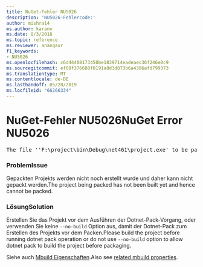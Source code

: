 ```yaml
---
title: NuGet-Fehler NU5026
description: 'NU5026-Fehlercode:'
author: mishra14
ms.author: karann
ms.date: 8/3/2018
ms.topic: reference
ms.reviewer: anangaur
f1_keywords:
- NU5026
ms.openlocfilehash: c6d44408173450be1839714eadeaec36f246e0c9
ms.sourcegitcommit: ef08f376688f0191a8d3d873b6a4386afd799373
ms.translationtype: MT
ms.contentlocale: de-DE
ms.lasthandoff: 05/28/2019
ms.locfileid: "66266334"
---
```

# <a name="nuget-error-nu5026"></a><span data-ttu-id="ef248-103">NuGet-Fehler NU5026</span><span class="sxs-lookup"><span data-stu-id="ef248-103">NuGet Error NU5026</span></span>
<pre>The file ''F:\project\bin\Debug\net461\project.exe' to be packed was not found on disk.</pre>

### <a name="issue"></a><span data-ttu-id="ef248-104">Problem</span><span class="sxs-lookup"><span data-stu-id="ef248-104">Issue</span></span>

<span data-ttu-id="ef248-105">Gepackten Projekts werden nicht noch erstellt wurde und daher kann nicht gepackt werden.</span><span class="sxs-lookup"><span data-stu-id="ef248-105">The project being packed has not been built yet and hence cannot be packed.</span></span>


### <a name="solution"></a><span data-ttu-id="ef248-106">Lösung</span><span class="sxs-lookup"><span data-stu-id="ef248-106">Solution</span></span>

<span data-ttu-id="ef248-107">Erstellen Sie das Projekt vor dem Ausführen der Dotnet-Pack-Vorgang, oder verwenden Sie keine `--no-build` Option aus, damit der Dotnet-Pack zum Erstellen des Projekts vor dem Packen.</span><span class="sxs-lookup"><span data-stu-id="ef248-107">Please build the project before running dotnet pack operation or do not use `--no-build` option to allow dotnet pack to build the project before packaging.</span></span>

<span data-ttu-id="ef248-108">Siehe auch [Mbuild Eigenschaften](../msbuild-targets.md#output-assemblies).</span><span class="sxs-lookup"><span data-stu-id="ef248-108">Also see [related mbuild properties](../msbuild-targets.md#output-assemblies).</span></span>

